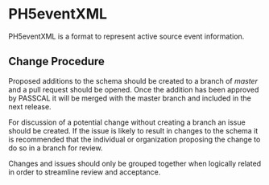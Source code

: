 # PH5eventXML
PH5eventXML is a format to represent active source event information.


## Change Procedure

Proposed additions to the schema should be created to a branch of
*master* and a pull request should be opened.  Once the addition
has been approved by PASSCAL it will be merged with the master
branch and included in the next release.

For discussion of a potential change without creating a branch
an issue should be created.  If the issue is likely to result in 
changes to the schema it is recommended that the individual or
organization proposing the change to do so in a branch for review.

Changes and issues should only be grouped together when logically
related in order to streamline review and acceptance.
